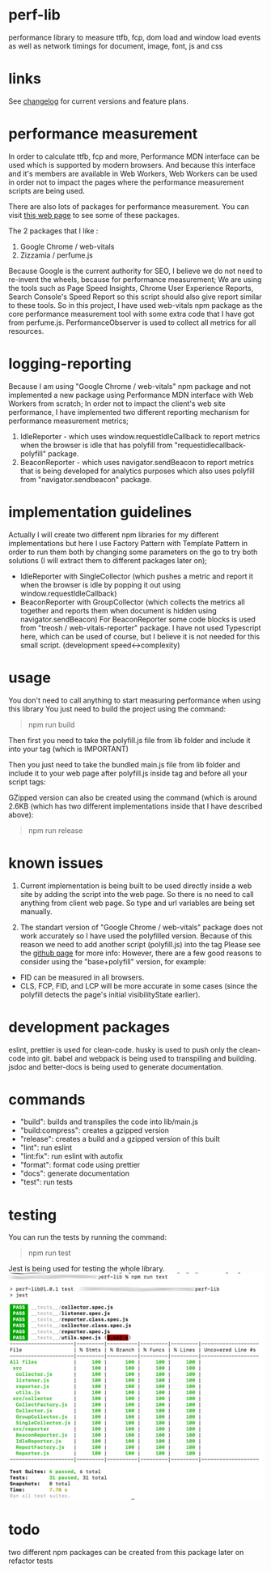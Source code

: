 # perf-lib
performance library to measure ttfb, fcp, dom load and window load events as well as network timings for document, image, font, js and css

# links
See [changelog](./CHANGELOG.md) for current versions and feature plans.

# performance measurement
In order to calculate ttfb, fcp and more, Performance MDN interface can be used which is supported by modern browsers.
And because this interface and it's members are available in Web Workers, Web Workers can be used in order not to impact the pages where the performance measurement scripts are being used.

There are also lots of packages for performance measurement.
You can visit [this web page](https://github.com/csabapalfi/awesome-pagespeed-metrics) to see some of these packages.

The 2 packages that I like :
1. Google Chrome / web-vitals
2. Zizzamia / perfume.js

Because Google is the current authority for SEO, I believe we do not need to re-invent the wheels, because for performance measurement;
We are using the tools such as Page Speed Insights, Chrome User Experience Reports, Search Console's Speed Report so this script should also give report similar to these tools.
So in this project, I have used web-vitals npm package as the core performance measurement tool with some extra code that I have got from perfume.js.
PerformanceObserver is used to collect all metrics for all resources.

# logging-reporting
Because I am using "Google Chrome / web-vitals" npm package and not implemented a new package using Performance MDN interface with Web Workers from scratch;
In order not to impact the client's web site performance, I have implemented two different reporting mechanism for performance measurement metrics;
1. IdleReporter - which uses window.requestIdleCallback to report metrics when the browser is idle that has polyfill from "requestidlecallback-polyfill" package.
2. BeaconReporter - which uses navigator.sendBeacon to report metrics that is being developed for analytics purposes which also uses polyfill from "navigator.sendbeacon" package.

# implementation guidelines
Actually I will create two different npm libraries for my different implementations but here I use Factory Pattern with Template Pattern in order to run them both by changing some parameters on the go to try both solutions (I will extract them to different packages later on);
- IdleReporter with SingleCollector (which pushes a metric and report it when the browser is idle by popping it out using window.requestIdleCallback)
- BeaconReporter with GroupCollector (which collects the metrics all together and reports them when document is hidden using navigator.sendBeacon)
For BeaconReporter some code blocks is used from "treosh / web-vitals-reporter" package.
I have not used Typescript here, which can be used of course, but I believe it is not needed for this small script. (development speed<->complexity)

# usage
You don't need to call anything to start measuring performance when using this library
You just need to build the project using the command:
> npm run build

Then first you need to take the polyfill.js file from lib folder and include it into your <head> tag (which is IMPORTANT)
> <head><script src="js/polyfill.js"></script></head>

Then you just need to take the bundled main.js file from lib folder and include it to your web page after polyfill.js inside <head> tag and before all your script tags:
> <script src="js/main.js"></script>

GZipped version can also be created using the command (which is around 2.6KB (which has two different implementations inside that I have described above):
> npm run release

# known issues
1. Current implementation is being built to be used directly inside a web site by adding the script into the web page.
So there is no need to call anything from client web page. So type and url variables are being set manually.

2. The standart version of "Google Chrome / web-vitals" package does not work accurately so I have used the polyfilled version.
Because of this reason we need to add another script (polyfill.js) into the <head> tag
Please see the [github page](https://github.com/GoogleChrome/web-vitals) for more info:
However, there are a few good reasons to consider using the "base+polyfill" version, for example:
- FID can be measured in all browsers.
- CLS, FCP, FID, and LCP will be more accurate in some cases (since the polyfill detects the page's initial visibilityState earlier).

# development packages
eslint, prettier is used for clean-code.
husky is used to push only the clean-code into git.
babel and webpack is being used to transpiling and building.
jsdoc and better-docs is being used to generate documentation.

# commands
- "build": builds and transpiles the code into lib/main.js
- "build:compress": creates a gzipped version
- "release": creates a build and a gzipped version of this built
- "lint": run eslint
- "lint:fix": run eslint with autofix
- "format": format code using prettier
- "docs": generate documentation
- "test": run tests

# testing
You can run the tests by running the command:
> npm run test

Jest is being used for testing the whole library.
![Code Coverage](./assets/test-coverage.png)

# todo
two different npm packages can be created from this package later on
refactor tests
